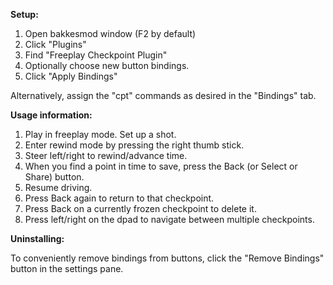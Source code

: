 **Setup:**

1. Open bakkesmod window (F2 by default)
2. Click "Plugins"
3. Find "Freeplay Checkpoint Plugin"
4. Optionally choose new button bindings.
5. Click "Apply Bindings"

Alternatively, assign the "cpt" commands as desired in the "Bindings" tab.

**Usage information:**

1. Play in freeplay mode.  Set up a shot.
2. Enter rewind mode by pressing the right thumb stick.
3. Steer left/right to rewind/advance time.
4. When you find a point in time to save, press the Back (or Select or Share) button.
5. Resume driving.
6. Press Back again to return to that checkpoint.
7. Press Back on a currently frozen checkpoint to delete it.
8. Press left/right on the dpad to navigate between multiple checkpoints.

**Uninstalling:**

To conveniently remove bindings from buttons, click the "Remove Bindings" button
in the settings pane.
